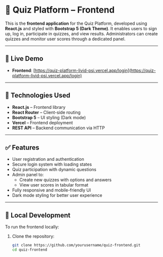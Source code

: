 # 🧠 Quiz Platform – Frontend

This is the **frontend application** for the Quiz Platform, developed using **React.js** and styled with **Bootstrap 5 (Dark Theme)**. It enables users to sign up, log in, participate in quizzes, and view results. Administrators can create quizzes and monitor user scores through a dedicated panel.

---

## 🚀 Live Demo

- **Frontend**: [https://quiz-platform-livid-psi.vercel.app/login](https://quiz-platform-livid-psi.vercel.app/login) 

---

## 🧰 Technologies Used

- **React.js** – Frontend library
- **React Router** – Client-side routing
- **Bootstrap 5** – UI styling (Dark mode)
- **Vercel** – Frontend deployment
- **REST API** – Backend communication via HTTP

---

## ✅ Features

- User registration and authentication
- Secure login system with loading states
- Quiz participation with dynamic questions
- Admin panel to:
  - Create new quizzes with options and answers
  - View user scores in tabular format
- Fully responsive and mobile-friendly UI
- Dark mode styling for better user experience

---

## 🔧 Local Development

To run the frontend locally:

1. Clone the repository:
   ```bash
   git clone https://github.com/yourusername/quiz-frontend.git
   cd quiz-frontend
